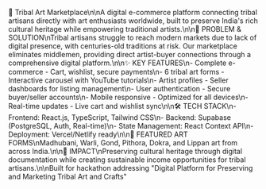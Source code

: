 🎨 Tribal Art Marketplace\n\nA digital e-commerce platform connecting tribal artisans directly with art enthusiasts worldwide, built to preserve India's rich cultural heritage while empowering traditional artists.\n\n🎯 PROBLEM & SOLUTION\nTribal artisans struggle to reach modern markets due to lack of digital presence, with centuries-old traditions at risk. Our marketplace eliminates middlemen, providing direct artist-buyer connections through a comprehensive digital platform.\n\n✨ KEY FEATURES\n- Complete e-commerce - Cart, wishlist, secure payments\n- 6 tribal art forms - Interactive carousel with YouTube tutorials\n- Artist profiles - Seller dashboards for listing management\n- User authentication - Secure buyer/seller accounts\n- Mobile responsive - Optimized for all devices\n- Real-time updates - Live cart and wishlist sync\n\n🛠️ TECH STACK\n- Frontend: React.js, TypeScript, Tailwind CSS\n- Backend: Supabase (PostgreSQL, Auth, Real-time)\n- State Management: React Context API\n- Deployment: Vercel/Netlify ready\n\n🎨 FEATURED ART FORMS\nMadhubani, Warli, Gond, Pithora, Dokra, and Lippan art from across India.\n\n🚀 IMPACT\nPreserving cultural heritage through digital documentation while creating sustainable income opportunities for tribal artisans.\n\nBuilt for hackathon addressing "Digital Platform for Preserving and Marketing Tribal Art and Crafts"
